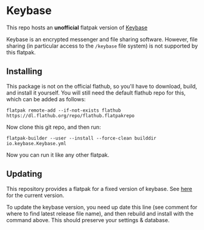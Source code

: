 # Keybase

This repo hosts an **unofficial** flatpak version of [Keybase](https://keybase.io/)

Keybase is an encrypted messenger and file sharing software.
However, file sharing (in particular access to the `/keybase` file system) is not supported by this flatpak.

## Installing

This package is not on the official flathub, so you'll have to download, build, and install it yourself.
You will still need the default flathub repo for this, which can be added as follows:

```
flatpak remote-add --if-not-exists flathub https://dl.flathub.org/repo/flathub.flatpakrepo
```

Now clone this git repo, and then run:

```
flatpak-builder --user --install --force-clean builddir io.keybase.Keybase.yml
```

Now you can run it like any other flatpak.

## Updating

This repository provides a flatpak for a fixed version of keybase.
See [here](https://github.com/RalfJung/io.keybase.Keybase/blob/master/io.keybase.Keybase.yml#L54) for the current version.

To update the keybase version, you need up date this line (see comment for where to find latest release file name), and then rebuild and install with the command above.
This should preserve your settings & database.
